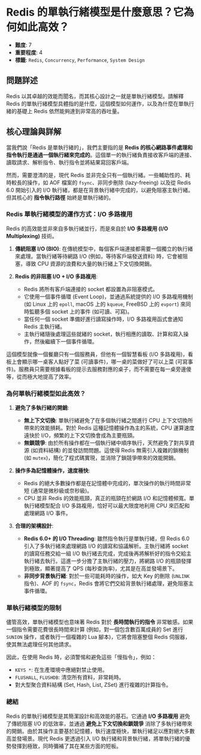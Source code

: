 # Redis 的單執行緒模型是什麼意思？它為何如此高效？

- **難度**: 7
- **重要程度**: 4
- **標籤**: `Redis`, `Concurrency`, `Performance`, `System Design`

## 問題詳述

Redis 以其卓越的效能而聞名，而其核心設計之一就是單執行緒模型。請解釋 Redis 的單執行緒模型具體指的是什麼，這個模型如何運作，以及為什麼在單執行緒的基礎上 Redis 依然能夠達到非常高的吞吐量。

## 核心理論與詳解

當我們說「Redis 是單執行緒的」，我們主要指的是 **Redis 的核心網路事件處理和指令執行是通過一個執行緒來完成的**。這個單一的執行緒負責接收客戶端的連接、讀取請求、解析指令、執行指令並將結果寫回客戶端。

然而，需要澄清的是，現代 Redis 並非完全只有一個執行緒。一些輔助性的、耗時較長的操作，如 AOF 檔案的 `fsync`、非同步刪除 (lazy-freeing) 以及從 Redis 6.0 開始引入的 I/O 執行緒，都是在背景執行緒中完成的，以避免阻塞主執行緒。但其核心的 **指令執行路徑** 始終是單執行緒的。

### Redis 單執行緒模型的運作方式：I/O 多路複用

Redis 的高效能並非來自多執行緒並行，而是來自於 **I/O 多路複用 (I/O Multiplexing)** 技術。

1.  **傳統阻塞 I/O (BIO)**: 在傳統模型中，每個客戶端連接都需要一個獨立的執行緒來處理。當執行緒等待網路 I/O (例如，等待客戶端發送資料) 時，它會被阻塞，導致 CPU 資源的浪費和大量的執行緒上下文切換開銷。

2.  **Redis 的非阻塞 I/O + I/O 多路複用**:
    *   Redis 將所有客戶端連接的 socket 都設置為非阻塞模式。
    *   它使用一個事件循環 (Event Loop)，並通過系統提供的 I/O 多路複用機制 (如 Linux 上的 `epoll`, macOS 上的 `kqueue`, FreeBSD 上的 `evport`) 來同時監聽多個 socket 上的事件 (如可讀、可寫)。
    *   當任何一個 socket 準備好進行讀寫操作時，I/O 多路複用函式會通知 Redis 主執行緒。
    *   主執行緒隨後處理這些就緒的 socket，執行相應的讀取、計算和寫入操作，然後繼續下一個事件循環。

這個模型就像一個餐廳只有一個服務員，但他有一個智慧看板 (I/O 多路複用)，看板上會顯示哪一桌客人點好了菜 (可讀事件)，哪一桌的菜做好了可以上菜 (可寫事件)。服務員只需要根據看板的提示去服務對應的桌子，而不需要在每一桌旁邊傻等，從而極大地提高了效率。

### 為何單執行緒模型如此高效？

1.  **避免了多執行緒的開銷**:
    *   **無上下文切換**: 單執行緒避免了在多個執行緒之間進行 CPU 上下文切換所帶來的效能損耗。對於 Redis 這種記憶體操作為主的系統，CPU 運算速度遠快於 I/O，頻繁的上下文切換會成為主要瓶頸。
    *   **無鎖競爭**: 由於所有操作都在一個執行緒中順序執行，天然避免了對共享資源 (如資料結構) 的並發訪問問題。這使得 Redis 無需引入複雜的鎖機制 (如 `mutex`)，簡化了程式碼實現，並消除了鎖競爭帶來的效能開銷。

2.  **操作多為記憶體操作，速度極快**:
    *   Redis 的絕大多數操作都是在記憶體中完成的，單次操作的執行時間非常短 (通常是微秒級或奈秒級)。
    *   CPU 並非 Redis 的效能瓶頸，真正的瓶頸在於網路 I/O 和記憶體頻寬。單執行緒模型配合 I/O 多路複用，恰好可以最大限度地利用 CPU 來匹配和處理網路 I/O 事件。

3.  **合理的架構設計**:
    *   **Redis 6.0+ 的 I/O Threading**: 雖然指令執行是單執行緒，但 Redis 6.0 引入了多執行緒來處理網路 I/O 的讀寫和協議解析。主執行緒將 socket 的讀寫任務交給一組 I/O 執行緒去完成，完成後再將解析好的指令交給主執行緒去執行。這進一步分擔了主執行緒的壓力，將網路 I/O 的瓶頸發揮到極致，顯著提高了 QPS (每秒查詢率)，尤其是在高並發場景下。
    *   **非同步背景執行緒**: 對於一些可能耗時的操作，如大 Key 的刪除 (`UNLINK` 指令)、AOF 的 `fsync`，Redis 會將它們交給背景執行緒處理，避免阻塞主事件循環。

### 單執行緒模型的限制

儘管高效，單執行緒模型也意味著 Redis 對於 **長時間執行的指令** 非常敏感。如果一個指令需要花費很長時間來計算 (例如，對一個包含數百萬成員的 Set 進行 `SUNION` 操作，或者執行一個複雜的 Lua 腳本)，它將會阻塞整個 Redis 伺服器，使其無法處理任何其他請求。

因此，在使用 Redis 時，必須警惕和避免這些「慢指令」，例如：
- `KEYS *`: 在生產環境中應絕對禁止使用。
- `FLUSHALL`, `FLUSHDB`: 清空所有資料，非常耗時。
- 對大型聚合資料結構 (Set, Hash, List, ZSet) 進行複雜的計算指令。

### 總結

Redis 的單執行緒模型是其簡潔設計和高效能的基石。它通過 **I/O 多路複用** 避免了傳統阻塞 I/O 的低效率，並通過 **避免上下文切換和鎖競爭** 消除了多執行緒帶來的開銷。由於其操作主要基於記憶體，執行速度極快，單執行緒足以應對絕大多數高並發場景。現代 Redis 更透過引入 I/O 執行緒和背景執行緒，將單執行緒的優勢發揮到極致，同時彌補了其在某些方面的短板。
